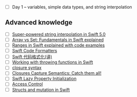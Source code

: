 + [ ] Day 1 – variables, simple data types, and string interpolation


## Advanced knowledge
+ [ ] [Super-powered string interpolation in Swift 5.0](https://www.hackingwithswift.com/articles/178/super-powered-string-interpolation-in-swift-5-0)
+ [ ] [Array vs Set: Fundamentals in Swift explained](https://www.avanderlee.com/swift/array-vs-set-differences-explained/)
+ [ ] [Ranges in Swift explained with code examples](https://www.avanderlee.com/swift/ranges-explained/)
+ [ ] [Swift Code Formatters](https://nshipster.com/swift-format/)
+ [ ] [Swift 代码格式化(译)](https://juejin.cn/post/6844903838042816525)
+ [ ] [Working with throwing functions in Swift](https://www.donnywals.com/working-with-throwing-functions-in-swift/)
+ [ ] [closure syntax](https://www.hackingwithswift.com/quick-start/understanding-swift/returning-closures-from-functions)
+ [ ] [Closures Capture Semantics: Catch them all!](https://alisoftware.github.io/swift/closures/2016/07/25/closure-capture-1/)
+ [ ] [Swift Lazy Property Initialization](https://useyourloaf.com/blog/swift-lazy-property-initialization/)
+ [ ] [Access Control](https://docs.swift.org/swift-book/LanguageGuide/AccessControl.html)
+ [ ] [Structs and mutation in Swift](https://chris.eidhof.nl/post/structs-and-mutation-in-swift/)
